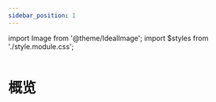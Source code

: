 ```yaml
---
sidebar_position: 1
---
```


import Image from '@theme/IdealImage';
import $styles from './style.module.css';

<div className={$styles.banner}>
    <Image img="https://pic.pincman.com/media/202206281424651.png" />
</div>

# 概览